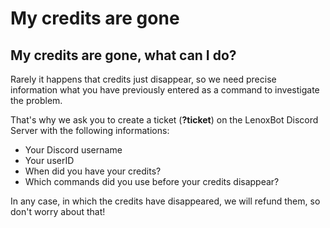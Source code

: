 # My credits are gone

## My credits are gone, what can I do?

Rarely it happens that credits just disappear, so we need precise information what you have previously entered as a command to investigate the problem.

That's why we ask you to create a ticket \(**?ticket**\) on the LenoxBot Discord Server with the following informations:

* Your Discord username 
* Your userID
* When did you have your credits? 
* Which commands did you use before your credits disappear?

In any case, in which the credits have disappeared, we will refund them, so don't worry about that!

